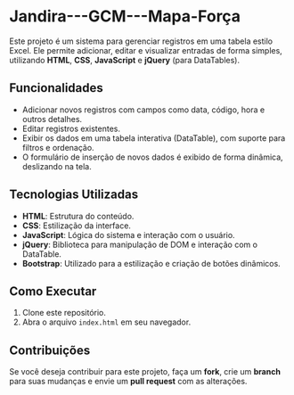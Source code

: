 # Jandira---GCM---Mapa-Força

Este projeto é um sistema para gerenciar registros em uma tabela estilo Excel. Ele permite adicionar, editar e visualizar entradas de forma simples, utilizando **HTML**, **CSS**, **JavaScript** e **jQuery** (para DataTables).

## Funcionalidades

- Adicionar novos registros com campos como data, código, hora e outros detalhes.
- Editar registros existentes.
- Exibir os dados em uma tabela interativa (DataTable), com suporte para filtros e ordenação.
- O formulário de inserção de novos dados é exibido de forma dinâmica, deslizando na tela.

## Tecnologias Utilizadas

- **HTML**: Estrutura do conteúdo.
- **CSS**: Estilização da interface.
- **JavaScript**: Lógica do sistema e interação com o usuário.
- **jQuery**: Biblioteca para manipulação de DOM e interação com o DataTable.
- **Bootstrap**: Utilizado para a estilização e criação de botões dinâmicos.

## Como Executar

1. Clone este repositório.
2. Abra o arquivo `index.html` em seu navegador.

## Contribuições

Se você deseja contribuir para este projeto, faça um **fork**, crie um **branch** para suas mudanças e envie um **pull request** com as alterações.





